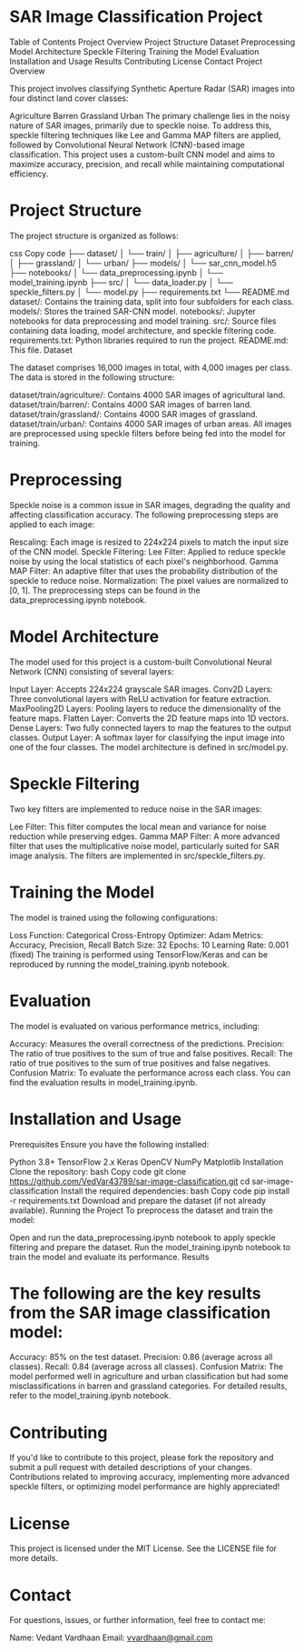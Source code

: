 # SAR Image Classification Project

Table of Contents
Project Overview
Project Structure
Dataset
Preprocessing
Model Architecture
Speckle Filtering
Training the Model
Evaluation
Installation and Usage
Results
Contributing
License
Contact
Project Overview

This project involves classifying Synthetic Aperture Radar (SAR) images into four distinct land cover classes:

Agriculture
Barren
Grassland
Urban
The primary challenge lies in the noisy nature of SAR images, primarily due to speckle noise. To address this, speckle filtering techniques like Lee and Gamma MAP filters are applied, followed by Convolutional Neural Network (CNN)-based image classification. This project uses a custom-built CNN model and aims to maximize accuracy, precision, and recall while maintaining computational efficiency.

# Project Structure

The project structure is organized as follows:

css
Copy code
├── dataset/
│   └── train/
│       ├── agriculture/
│       ├── barren/
│       ├── grassland/
│       └── urban/
├── models/
│   └── sar_cnn_model.h5
├── notebooks/
│   └── data_preprocessing.ipynb
│   └── model_training.ipynb
├── src/
│   └── data_loader.py
│   └── speckle_filters.py
│   └── model.py
├── requirements.txt
└── README.md
dataset/: Contains the training data, split into four subfolders for each class.
models/: Stores the trained SAR-CNN model.
notebooks/: Jupyter notebooks for data preprocessing and model training.
src/: Source files containing data loading, model architecture, and speckle filtering code.
requirements.txt: Python libraries required to run the project.
README.md: This file.
Dataset

The dataset comprises 16,000 images in total, with 4,000 images per class. The data is stored in the following structure:

dataset/train/agriculture/: Contains 4000 SAR images of agricultural land.
dataset/train/barren/: Contains 4000 SAR images of barren land.
dataset/train/grassland/: Contains 4000 SAR images of grassland.
dataset/train/urban/: Contains 4000 SAR images of urban areas.
All images are preprocessed using speckle filters before being fed into the model for training.

# Preprocessing

Speckle noise is a common issue in SAR images, degrading the quality and affecting classification accuracy. The following preprocessing steps are applied to each image:

Rescaling: Each image is resized to 224x224 pixels to match the input size of the CNN model.
Speckle Filtering:
Lee Filter: Applied to reduce speckle noise by using the local statistics of each pixel's neighborhood.
Gamma MAP Filter: An adaptive filter that uses the probability distribution of the speckle to reduce noise.
Normalization: The pixel values are normalized to [0, 1].
The preprocessing steps can be found in the data_preprocessing.ipynb notebook.

# Model Architecture

The model used for this project is a custom-built Convolutional Neural Network (CNN) consisting of several layers:

Input Layer: Accepts 224x224 grayscale SAR images.
Conv2D Layers: Three convolutional layers with ReLU activation for feature extraction.
MaxPooling2D Layers: Pooling layers to reduce the dimensionality of the feature maps.
Flatten Layer: Converts the 2D feature maps into 1D vectors.
Dense Layers: Two fully connected layers to map the features to the output classes.
Output Layer: A softmax layer for classifying the input image into one of the four classes.
The model architecture is defined in src/model.py.

# Speckle Filtering

Two key filters are implemented to reduce noise in the SAR images:

Lee Filter: This filter computes the local mean and variance for noise reduction while preserving edges.
Gamma MAP Filter: A more advanced filter that uses the multiplicative noise model, particularly suited for SAR image analysis.
The filters are implemented in src/speckle_filters.py.

# Training the Model

The model is trained using the following configurations:

Loss Function: Categorical Cross-Entropy
Optimizer: Adam
Metrics: Accuracy, Precision, Recall
Batch Size: 32
Epochs: 10
Learning Rate: 0.001 (fixed)
The training is performed using TensorFlow/Keras and can be reproduced by running the model_training.ipynb notebook.

# Evaluation

The model is evaluated on various performance metrics, including:

Accuracy: Measures the overall correctness of the predictions.
Precision: The ratio of true positives to the sum of true and false positives.
Recall: The ratio of true positives to the sum of true positives and false negatives.
Confusion Matrix: To evaluate the performance across each class.
You can find the evaluation results in model_training.ipynb.

# Installation and Usage

Prerequisites
Ensure you have the following installed:

Python 3.8+
TensorFlow 2.x
Keras
OpenCV
NumPy
Matplotlib
Installation
Clone the repository:
bash
Copy code
git clone https://github.com/VedVar43789/sar-image-classification.git
cd sar-image-classification
Install the required dependencies:
bash
Copy code
pip install -r requirements.txt
Download and prepare the dataset (if not already available).
Running the Project
To preprocess the dataset and train the model:

Open and run the data_preprocessing.ipynb notebook to apply speckle filtering and prepare the dataset.
Run the model_training.ipynb notebook to train the model and evaluate its performance.
Results

# The following are the key results from the SAR image classification model:

Accuracy: 85% on the test dataset.
Precision: 0.86 (average across all classes).
Recall: 0.84 (average across all classes).
Confusion Matrix: The model performed well in agriculture and urban classification but had some misclassifications in barren and grassland categories.
For detailed results, refer to the model_training.ipynb notebook.

# Contributing

If you'd like to contribute to this project, please fork the repository and submit a pull request with detailed descriptions of your changes. Contributions related to improving accuracy, implementing more advanced speckle filters, or optimizing model performance are highly appreciated!

# License

This project is licensed under the MIT License. See the LICENSE file for more details.

# Contact

For questions, issues, or further information, feel free to contact me:

Name: Vedant Vardhaan
Email: vvardhaan@gmail.com
